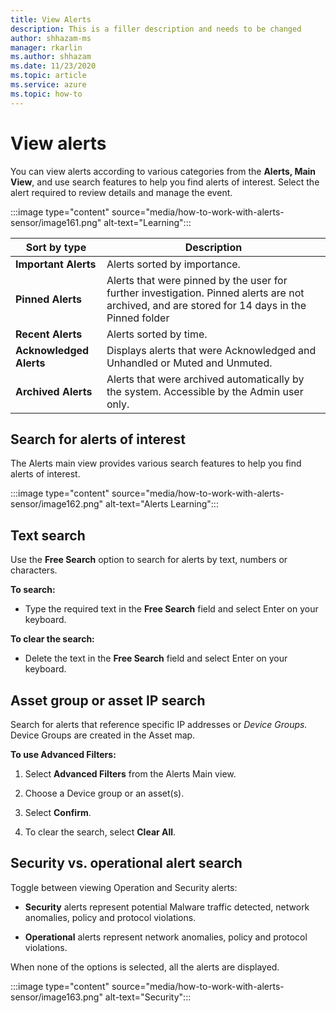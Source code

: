 ```yaml
---
title: View Alerts
description: This is a filler description and needs to be changed
author: shhazam-ms
manager: rkarlin
ms.author: shhazam
ms.date: 11/23/2020
ms.topic: article
ms.service: azure
ms.topic: how-to
---
```


# View alerts

You can view alerts according to various categories from the **Alerts, Main View**, and use search features to help you find alerts of interest. Select the alert required to review details and manage the event.

:::image type="content" source="media/how-to-work-with-alerts-sensor/image161.png" alt-text="Learning":::

| Sort by type | Description |
|--|--|
| **Important Alerts** | Alerts sorted by importance. |
| **Pinned Alerts** | Alerts that were pinned by the user for further investigation. Pinned alerts are not archived, and are stored for 14 days in the Pinned folder |
| **Recent Alerts** | Alerts sorted by time. |
| **Acknowledged Alerts** | Displays alerts that were Acknowledged and Unhandled or Muted and Unmuted. |
| **Archived Alerts** | Alerts that were archived automatically by the system. Accessible by the Admin user only. |

## Search for alerts of interest

The Alerts main view provides various search features to help you find alerts of interest.

:::image type="content" source="media/how-to-work-with-alerts-sensor/image162.png" alt-text="Alerts Learning":::

## Text search 

Use the **Free Search** option to search for alerts by text, numbers or characters.

**To search:**

  - Type the required text in the **Free Search** field and select Enter on your keyboard.

**To clear the search:**

  - Delete the text in the **Free Search** field and select Enter on your keyboard.

## Asset group or asset IP search

Search for alerts that reference specific IP addresses or *Device Groups.* Device Groups are created in the Asset map.

**To use Advanced Filters:**

1. Select **Advanced Filters** from the Alerts Main view.

2. Choose a Device group or an asset(s).

3. Select **Confirm**.

4. To clear the search, select **Clear All**.

## Security vs. operational alert search

Toggle between viewing Operation and Security alerts:

  - **Security** alerts represent potential Malware traffic detected, network anomalies, policy and protocol violations.

  - **Operational** alerts represent network anomalies, policy and protocol violations.

When none of the options is selected, all the alerts are displayed.

:::image type="content" source="media/how-to-work-with-alerts-sensor/image163.png" alt-text="Security":::
